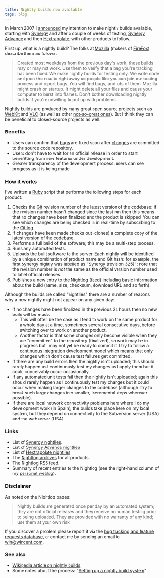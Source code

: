 ```yaml
---
title: Nightly builds now available
tags: blog
---
```


In March 2007 I [announced](http://www.wincent.com/a/about/wincent/weblog/archives/2007/03/planned_changes.php) my intention to make nightly builds available, starting with [Synergy](http://synergy.wincent.com) and after a couple of weeks of testing, [Synergy Advance](http://advance.wincent.com) and then [Hextrapolate](http://hextrapolate.wincent.com/), with other products to follow.

First up, what is a nightly build? The folks at [Mozilla](http://mozilla.org/) (makers of [FireFox](http://getfirefox.com/)) describe them as follows:

> Created most weekdays from the previous day's work, these builds may or may not work. Use them to verify that a bug you're tracking has been fixed. We make nightly builds for testing only. We write code and post the results right away so people like you can join our testing process and report bugs. You will find bugs, and lots of them. Mozilla might crash on startup. It might delete all your files and cause your computer to burst into flames. Don't bother downloading nightly builds if you're unwilling to put up with problems.

Nightly builds are produced by many great open source projects such as [WebKit](http://nightly.webkit.org/) and [VLC](http://nightlies.videolan.org/) (as well as other [not-so-great ones](http://wordpress.org/download/nightly/)). But I think they can be beneficial to closed-source projects as well.

### Benefits

-   Users can confirm that [bugs](http://bugs.wincent.com/) are fixed soon after [changes](http://www.wincent.com/a/about/wincent/weblog/svn-log/archives/index.php) are committed to the source code repository.
-   Users don't have to wait for an official release in order to start benefitting from new features under development.
-   Greater transparency of the development process: users can see progress as it is being made.

### How it works

I've written a [Ruby](http://www.wincent.com/knowledge-base/Ruby) script that performs the following steps for each product:

1.  Checks the [Git](http://www.wincent.com/knowledge-base/Git) revision number of the latest version of the codebase: if the revision number hasn't changed since the last run then this means that no changes have been finalized and the product is skipped. You can see which changes are being checked in in real-time by subscribing to the [Git log](wincent.com/a/about/wincent/weblog/svn-log/atom.xml).
2.  If changes have been made checks out (clones) a complete copy of the latest version of the codebase.
3.  Performs a full build of the software; this may be a multi-step process.
4.  Runs any automated tests.
5.  Uploads the built software to the server. Each nightly will be identified by a unique combination of product name and Git hash: for example, the first Synergy nightly was labelled as "Synergy (revision 325)"; note that the revision number is _not_ the same as the official version number used to label official releases.
6.  Publishes a new entry to the [Nightlog](http://www.wincent.com/a/about/wincent/weblog/nightlog/) ([feed](http://www.wincent.com/a/about/wincent/weblog/nightlog/atom.xml)) including basic information about the build (name, size, checksum, download URL and so forth).

Although the builds are called "nightlies" there are a number of reasons why a new nightly might not appear on any given day:

-   If no changes have been finalized in the previous 24 hours then no new build will be made.
    -   This will often be the case as I tend to work on the same product for a whole day at a time, sometimes several consecutive days, before switching over to work on another product.
    -   Another factor is that some changes only become visible when they are "committed" to the repository (finalized), so work may be in progress but I may not yet be ready to commit it. I try to follow a [continuous integration](http://www.wincent.com/knowledge-base/continuous%20integration) development model which means that only changes which don't cause test failures get committed.
-   If there are any build errors then the nightly isn't uploaded; this should rarely happen as I continuously test my changes as I apply them but it could conceivably occur occasionally.
-   If any automated unit tests fail then the nightly isn't uploaded; again this should rarely happen as I continuously test my changes but it could occur when making larger changes to the codebase (although I try to break such large changes into smaller, incremental steps wherever possible).
-   If there are local network connectivity problems here where I do my development work (in Spain); the builds take place here on my local system, but they depend on connectivity to the Subversion server (USA) and the webserver (USA).

### Links

-   List of [Synergy nightlies](http://www.wincent.com/a/about/wincent/weblog/nightlog/archives/synergy/).
-   List of [Synergy Advance nightlies](http://www.wincent.com/a/about/wincent/weblog/nightlog/archives/synergy_advance/)
-   List of [Hextrapolate nightlies](http://www.wincent.com/a/about/wincent/weblog/nightlog/archives/hextrapolate/)
-   The [Nightlog archives](http://www.wincent.com/a/about/wincent/weblog/nightlog/) for all products.
-   The [Nightlog RSS feed](http://www.wincent.com/a/about/wincent/weblog/nightlog/atom.xml).
-   Summary of recent entries to the Nightlog (see the right-hand column of my [personal weblog](http://colaiuta.net/)).

### Disclaimer

As noted on the Nightlog pages:

> Nightly builds are generated once per day by an automated system; they are not official releases and they receive no human testing prior to being uploaded. They are provided with no warranty of any kind; use them at your own risk.

If you discover a problem please report it via the [bug tracking and feature requests database](http://bugs.wincent.com/), or contact me by sending an email to <win@wincent.com>.

### See also

-   [Wikipedia article on nightly builds](http://en.wikipedia.org/wiki/Nightly_build)
-   Some notes about the process: "[Setting up a nightly build system](http://www.wincent.com/knowledge-base/Setting%20up%20a%20nightly%20build%20system)"

